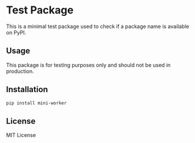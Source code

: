 # Test Package

This is a minimal test package used to check if a package name is available on PyPI.

## Usage

This package is for testing purposes only and should not be used in production.

## Installation

```bash
pip install mini-worker
```

## License

MIT License
